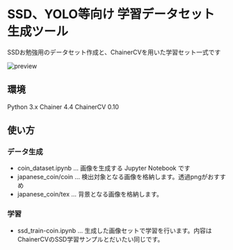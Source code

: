 # SSD、YOLO等向け 学習データセット生成ツール

SSDお勉強用のデータセット作成と、ChainerCVを用いた学習セット一式です

![preview](https://user-images.githubusercontent.com/26473720/44628613-1e0de280-a97e-11e8-8dff-1a0349a1bec5.jpg)

## 環境

Python 3.x
Chainer 4.4
ChainerCV 0.10

## 使い方

### データ生成

* coin_dataset.ipynb ... 画像を生成する Jupyter Notebook です
* japanese_coin/coin ... 検出対象となる画像を格納します。透過pngがおすすめ
* japanese_coin/tex ... 背景となる画像を格納します。

### 学習

* ssd_train-coin.ipynb ... 生成した画像セットで学習を行います。内容はChainerCVのSSD学習サンプルとだいたい同じです。
